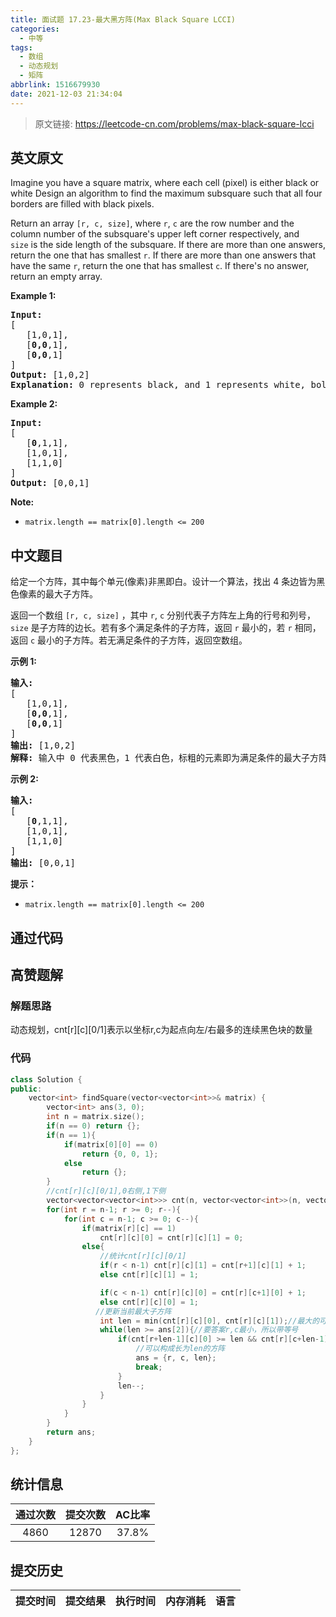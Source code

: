 ```yaml
---
title: 面试题 17.23-最大黑方阵(Max Black Square LCCI)
categories:
  - 中等
tags:
  - 数组
  - 动态规划
  - 矩阵
abbrlink: 1516679930
date: 2021-12-03 21:34:04
---
```


> 原文链接: https://leetcode-cn.com/problems/max-black-square-lcci


## 英文原文
<div><p>Imagine you have a square matrix, where each cell (pixel) is either black or white Design an algorithm to find the maximum subsquare such that all four borders are filled with black pixels.</p>

<p>Return an array&nbsp;<code>[r, c, size]</code>, where&nbsp;<code>r</code>,&nbsp;<code>c</code>&nbsp;are the row number and the column number of the subsquare&#39;s upper left corner respectively, and <code>size</code>&nbsp;is the side length of the subsquare. If there are more than one answers, return the one that has smallest <code>r</code>. If there are more than one answers that have the same <code>r</code>, return the one that has smallest <code>c</code>. If there&#39;s no answer, return an empty array.</p>

<p><strong>Example 1:</strong></p>

<pre>
<strong>Input:
</strong>[
&nbsp;  [1,0,1],
&nbsp;  [<strong>0,0</strong>,1],
&nbsp;  [<strong>0,0</strong>,1]
]
<strong>Output: </strong>[1,0,2]
<strong>Explanation:</strong> 0 represents black, and 1 represents white, bold elements in the input is the answer.
</pre>

<p><strong>Example 2:</strong></p>

<pre>
<strong>Input:
</strong>[
&nbsp;  [<strong>0</strong>,1,1],
&nbsp;  [1,0,1],
&nbsp;  [1,1,0]
]
<strong>Output: </strong>[0,0,1]
</pre>

<p><strong>Note: </strong></p>

<ul>
	<li><code>matrix.length == matrix[0].length &lt;= 200</code></li>
</ul>
</div>

## 中文题目
<div><p>给定一个方阵，其中每个单元(像素)非黑即白。设计一个算法，找出 4 条边皆为黑色像素的最大子方阵。</p>

<p>返回一个数组 <code>[r, c, size]</code> ，其中&nbsp;<code>r</code>,&nbsp;<code>c</code>&nbsp;分别代表子方阵左上角的行号和列号，<code>size</code> 是子方阵的边长。若有多个满足条件的子方阵，返回 <code>r</code> 最小的，若 <code>r</code> 相同，返回 <code>c</code> 最小的子方阵。若无满足条件的子方阵，返回空数组。</p>

<p><strong>示例 1:</strong></p>

<pre><strong>输入:
</strong>[
&nbsp;  [1,0,1],
&nbsp;  [<strong>0,0</strong>,1],
&nbsp;  [<strong>0,0</strong>,1]
]
<strong>输出: </strong>[1,0,2]
<strong>解释: </strong>输入中 0 代表黑色，1 代表白色，标粗的元素即为满足条件的最大子方阵
</pre>

<p><strong>示例 2:</strong></p>

<pre><strong>输入:
</strong>[
&nbsp;  [<strong>0</strong>,1,1],
&nbsp;  [1,0,1],
&nbsp;  [1,1,0]
]
<strong>输出: </strong>[0,0,1]
</pre>

<p><strong>提示：</strong></p>

<ul>
	<li><code>matrix.length == matrix[0].length &lt;= 200</code></li>
</ul>
</div>

## 通过代码
<RecoDemo>
</RecoDemo>


## 高赞题解
### 解题思路

动态规划，cnt[r][c][0/1]表示以坐标r,c为起点向左/右最多的连续黑色块的数量

### 代码

```cpp
class Solution {
public:
    vector<int> findSquare(vector<vector<int>>& matrix) {
        vector<int> ans(3, 0);
        int n = matrix.size();
        if(n == 0) return {};
        if(n == 1){
            if(matrix[0][0] == 0)
                return {0, 0, 1};
            else
                return {};
        }
        //cnt[r][c][0/1],0右侧,1下侧
        vector<vector<vector<int>>> cnt(n, vector<vector<int>>(n, vector<int>(2)));
        for(int r = n-1; r >= 0; r--){
            for(int c = n-1; c >= 0; c--){
                if(matrix[r][c] == 1)
                    cnt[r][c][0] = cnt[r][c][1] = 0;
                else{
                    //统计cnt[r][c][0/1]
                    if(r < n-1) cnt[r][c][1] = cnt[r+1][c][1] + 1;
                    else cnt[r][c][1] = 1;

                    if(c < n-1) cnt[r][c][0] = cnt[r][c+1][0] + 1;
                    else cnt[r][c][0] = 1;
				   //更新当前最大子方阵
                    int len = min(cnt[r][c][0], cnt[r][c][1]);//最大的可能的边长
                    while(len >= ans[2]){//要答案r,c最小，所以带等号
                        if(cnt[r+len-1][c][0] >= len && cnt[r][c+len-1][1] >= len){
                            //可以构成长为len的方阵
                            ans = {r, c, len};
                            break;
                        }
                        len--;
                    }
                }
            }
        }
        return ans;
    }
};
```

## 统计信息
| 通过次数 | 提交次数 | AC比率 |
| :------: | :------: | :------: |
|    4860    |    12870    |   37.8%   |

## 提交历史
| 提交时间 | 提交结果 | 执行时间 |  内存消耗  | 语言 |
| :------: | :------: | :------: | :--------: | :--------: |
